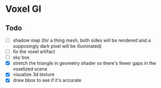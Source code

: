 # Voxel GI

## Todo
- [ ] shadow map (for a thing mesh, both sides will be rendered and a supposingly dark pixel will be illuminated)
- [ ] fix the voxel artifact
- [ ] sky box
- [x] stretch the triangle in geometry shader so there's fewer gaps in the voxelized scene
- [x] visualize 3d texture
- [x] draw bbox to see if it's accurate
